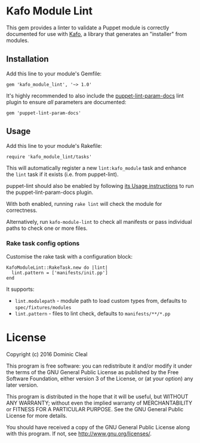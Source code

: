 # Kafo Module Lint

This gem provides a linter to validate a Puppet module is correctly documented
for use with [Kafo](https://github.com/theforeman/kafo), a library that
generates an "installer" from modules.

## Installation

Add this line to your module's Gemfile:

    gem 'kafo_module_lint', '~> 1.0'

It's highly recommended to also include the [puppet-lint-param-docs](https://github.com/domcleal/puppet-lint-param-docs)
lint plugin to ensure _all_ parameters are documented:

    gem 'puppet-lint-param-docs'

## Usage

Add this line to your module's Rakefile:

    require 'kafo_module_lint/tasks'

This will automatically register a new `lint:kafo_module` task and enhance the
`lint` task if it exists (i.e. from puppet-lint).

puppet-lint should also be enabled by following [its Usage instructions](https://github.com/rodjek/puppet-lint#rake)
to run the puppet-lint-param-docs plugin.

With both enabled, running `rake lint` will check the module for correctness.

Alternatively, run `kafo-module-lint` to check all manifests or pass individual
paths to check one or more files.

### Rake task config options

Customise the rake task with a configuration block:

    KafoModuleLint::RakeTask.new do |lint|
      lint.pattern = ['manifests/init.pp']
    end

It supports:

* `lint.modulepath` - module path to load custom types from, defaults to
  `spec/fixtures/modules`
* `lint.pattern` - files to lint check, defaults to `manifests/**/*.pp`

# License

Copyright (c) 2016 Dominic Cleal

This program is free software: you can redistribute it and/or modify
it under the terms of the GNU General Public License as published by
the Free Software Foundation, either version 3 of the License, or
(at your option) any later version.

This program is distributed in the hope that it will be useful,
but WITHOUT ANY WARRANTY; without even the implied warranty of
MERCHANTABILITY or FITNESS FOR A PARTICULAR PURPOSE.  See the
GNU General Public License for more details.

You should have received a copy of the GNU General Public License
along with this program.  If not, see <http://www.gnu.org/licenses/>.
